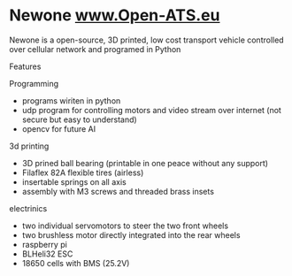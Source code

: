# Newone www.Open-ATS.eu
Newone is a open-source, 3D printed, low cost transport vehicle controlled over cellular network and programed in Python


Features

Programming
- programs wiriten in python
- udp program for controlling motors and video stream over internet (not secure but easy to understand)
- opencv for future AI 

3d printing
- 3D prined ball bearing (printable in one peace without any support)
- Filaflex 82A flexible tires (airless)
- insertable springs on all axis
- assembly with M3 screws and threaded brass insets

electrinics
- two individual servomotors to steer the two front wheels
- two brushless motor directly integrated into the rear wheels 
- raspberry pi
- BLHeli32 ESC
- 18650 cells with BMS (25.2V)
